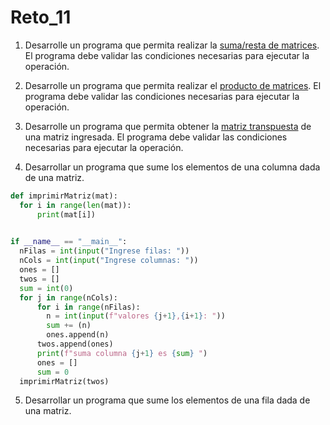 # Reto_11

1. Desarrolle un programa que permita realizar la [suma/resta de matrices](https://es.wikipedia.org/wiki/Adici%C3%B3n_matricial). El programa debe validar las condiciones necesarias para ejecutar la operación.

2. Desarrolle un programa que permita realizar el [producto de matrices](https://es.wikipedia.org/wiki/Multiplicaci%C3%B3n_de_matrices). El programa debe validar las condiciones necesarias para ejecutar la operación.

3. Desarrolle un programa que permita obtener la  [matriz transpuesta](https://es.wikipedia.org/wiki/Matriz_transpuesta) de una matriz ingresada. El programa debe validar las condiciones necesarias para ejecutar la operación.

4. Desarrollar un programa que sume los elementos de una columna dada de una matriz.
```python
def imprimirMatriz(mat):
  for i in range(len(mat)):
      print(mat[i])
  

if __name__ == "__main__":
  nFilas = int(input("Ingrese filas: "))
  nCols = int(input("Ingrese columnas: "))
  ones = []
  twos = []
  sum = int(0)
  for j in range(nCols):
      for i in range(nFilas):
        n = int(input(f"valores {j+1},{i+1}: "))
        sum += (n)
        ones.append(n)
      twos.append(ones)
      print(f"suma columna {j+1} es {sum} ")
      ones = []
      sum = 0
  imprimirMatriz(twos)
```
5. Desarrollar un programa que sume los elementos de una fila dada de
una matriz.
